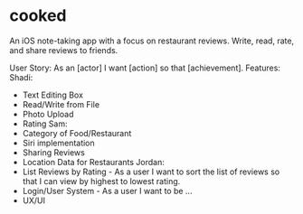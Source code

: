 # cooked
An iOS note-taking app with a focus on restaurant reviews. Write, read, rate, and share reviews to friends.

User Story:	As an [actor] I want [action] so that [achievement].
Features:
Shadi:
 - Text Editing Box
 - Read/Write from File
 - Photo Upload
 - Rating
Sam:
 - Category of Food/Restaurant
 - Siri implementation
 - Sharing Reviews
 - Location Data for Restaurants
Jordan:
 - List Reviews by Rating - As a user I want to sort the list of reviews so that I can view by highest to lowest rating.
 - Login/User System - As a user I want to be ...
 - UX/UI
